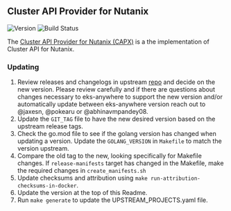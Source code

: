 ## **Cluster API Provider for Nutanix**
![Version](https://img.shields.io/badge/version-v1.2.3-blue)
![Build Status](https://codebuild.us-west-2.amazonaws.com/badges?uuid=eyJlbmNyeXB0ZWREYXRhIjoiWXJwaXpMSkhOTHpUSFU0K2IrSDlnZUFGMjdIRWIvSFNRZllHVmdURTFyRHpxOXlkSmdPTVd2YXhUSDVzY0U1ajVXUDhFRkZXYVp3ZHBhQS9jd3JUTXRNPSIsIml2UGFyYW1ldGVyU3BlYyI6IkhaaGRzVUdUQzlFY29MQ0YiLCJtYXRlcmlhbFNldFNlcmlhbCI6MX0%3D&branch=main)

The [Cluster API Provider for Nutanix (CAPX)](https://github.com/nutanix-cloud-native/cluster-api-provider-nutanix) is a the implementation of Cluster API for Nutanix.


### Updating

1. Review releases and changelogs in upstream [repo](https://github.com/nutanix-cloud-native/cluster-api-provider-nutanix) and decide on the new version.
   Please review carefully and if there are questions about changes necessary to eks-anywhere to support the new version
   and/or automatically update between eks-anywhere version reach out to @jaxesn, @pokearu or @abhinavmpandey08.
2. Update the `GIT_TAG` file to have the new desired version based on the upstream release tags.
3. Check the go.mod file to see if the golang version has changed when updating a version. Update the `GOLANG_VERSION` in `Makefile` to match the version upstream.
4. Compare the old tag to the new, looking specifically for Makefile changes. If `release-manifests` target has changed in the Makefile, make the required changes in `create_manifests.sh`
5. Update checksums and attribution using `make run-attribution-checksums-in-docker`.
6. Update the version at the top of this Readme.
7. Run `make generate` to update the UPSTREAM_PROJECTS.yaml file.
